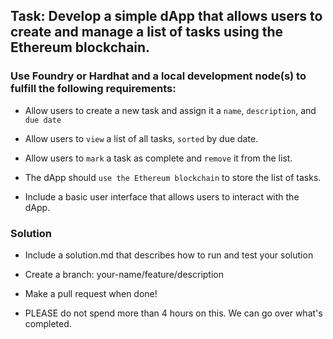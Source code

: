 ## Task: Develop a simple dApp that allows users to create and manage a list of tasks using the Ethereum blockchain.
  


### Use Foundry or Hardhat and a local development node(s) to fulfill the following requirements:
  


* Allow users to create a new task and assign it a `name`, `description`, and `due date` 

* Allow users to `view` a list of all tasks, `sorted` by due date. 

* Allow users to `mark` a task as complete and `remove` it from the list.

* The dApp should `use the Ethereum blockchain` to store the list of tasks.

* Include a basic user interface that allows users to interact with the dApp.
  


### Solution
  
  
* Include a solution.md that describes how to run and test your solution

* Create a branch:  your-name/feature/description

* Make a pull request when done!

* PLEASE do not spend more than 4 hours on this.  We can go over what's completed.
